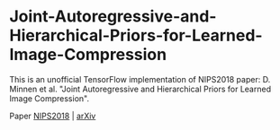 # Joint-Autoregressive-and-Hierarchical-Priors-for-Learned-Image-Compression
This is an unofficial TensorFlow implementation of NIPS2018 paper: D. Minnen et al. "Joint Autoregressive and Hierarchical Priors for Learned Image Compression".

Paper  [NIPS2018](https://papers.nips.cc/paper/8275-joint-autoregressive-and-hierarchical-priors-for-learned-image-compression.pdf) | [arXiv](https://arxiv.org/abs/1809.02736)
